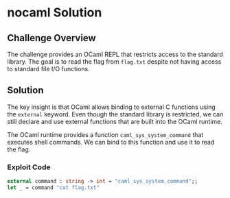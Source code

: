 # nocaml Solution

## Challenge Overview
The challenge provides an OCaml REPL that restricts access to the standard library. The goal is to read the flag from `flag.txt` despite not having access to standard file I/O functions.

## Solution
The key insight is that OCaml allows binding to external C functions using the `external` keyword. Even though the standard library is restricted, we can still declare and use external functions that are built into the OCaml runtime.

The OCaml runtime provides a function `caml_sys_system_command` that executes shell commands. We can bind to this function and use it to read the flag.

### Exploit Code
```ocaml
external command : string -> int = "caml_sys_system_command";;
let _ = command "cat flag.txt"
```
